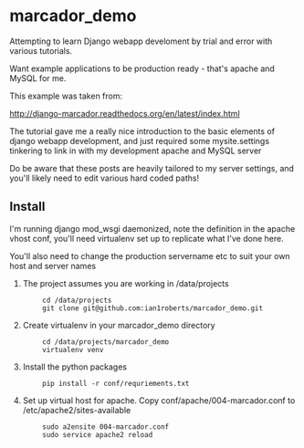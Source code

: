 marcador_demo
=============

Attempting to learn Django webapp develoment by trial and error with various tutorials.

Want example applications to be production ready - that's apache and MySQL for me.

This example was taken from:

http://django-marcador.readthedocs.org/en/latest/index.html

The tutorial gave me a really nice introduction to the basic elements of django webapp development, and just
required some mysite.settings tinkering to link in with my development apache and MySQL server

Do be aware that these posts are heavily tailored to my server settings, and you'll likely need to edit various
hard coded paths!

Install
-------

I'm running django mod_wsgi daemonized, note the definition in the apache vhost conf, you'll need virtualenv
set up to replicate what I've done here.

You'll also need to change the production servername etc to suit your own host and server names


1. The project assumes you are working in /data/projects

````
        cd /data/projects
        git clone git@github.com:ian1roberts/marcador_demo.git
````
2. Create virtualenv in your marcador_demo directory 

````
        cd /data/projects/marcador_demo
        virtualenv venv
```` 
3. Install the python packages

````
        pip install -r conf/requriements.txt
````
4. Set up virtual host for apache. Copy conf/apache/004-marcador.conf to /etc/apache2/sites-available

````
        sudo a2ensite 004-marcador.conf
        sudo service apache2 reload
````

